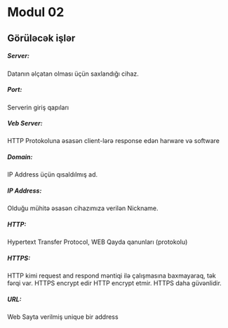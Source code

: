 # Modul 02

## Görüləcək işlər

##### Server:
Datanın əlçatan olması üçün saxlandığı cihaz.

##### Port:
Serverin giriş qapıları

##### Veb Server:
HTTP Protokoluna əsasən client-lərə response edən harware və software

##### Domain:
IP Address üçün qısaldılmış ad.

##### IP Address:
Olduğu mühitə əsasən cihazımıza verilən Nickname.

##### HTTP:
Hypertext Transfer Protocol, WEB Qayda qanunları (protokolu)

##### HTTPS:
HTTP kimi request and respond məntiqi ilə çalışmasına baxmayaraq, tək fərqi var. HTTPS encrypt edir HTTP encrypt etmir. HTTPS daha güvənlidir.

##### URL:
Web Sayta verilmiş unique bir address